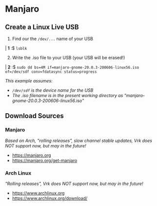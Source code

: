 # Manjaro

## Create a Linux Live USB

1. Find our the `/dev/...` name of your USB

| **1** :$ `lsblk`

2. Write the .iso file to your USB (your USB will be erased!)

| **2** :$ `sudo dd bs=4M if=manjaro-gnome-20.0.3-200606-linux56.iso of=/dev/sdf conv=fdatasync status=progress`

*This example assumes:*

  - *`/dev/sdf` is the device name for the USB*
  - *The .iso filename is in the present working directory as "manjaro-gnome-20.0.3-200606-linux56.iso"*

## Download Sources

### Manjaro
*Based on Arch, "rolling releases", slow channel stable updates, Vrk does NOT support now, but may in the future!*
- https://manjaro.org
- https://manjaro.org/get-manjaro

### Arch Linux
*"Rolling releases", Vrk does NOT support now, but may in the future!*
- https://www.archlinux.org
- https://www.archlinux.org/download/
